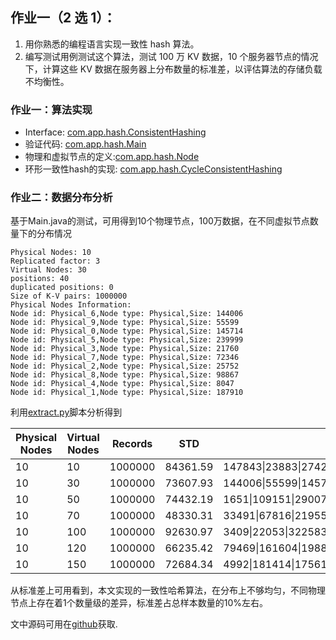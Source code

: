 

## 作业一（2 选 1）：

1. 用你熟悉的编程语言实现一致性 hash 算法。
2. 编写测试用例测试这个算法，测试 100 万 KV 数据，10 个服务器节点的情况下，计算这些 KV 数据在服务器上分布数量的标准差，以评估算法的存储负载不均衡性。



### 作业一：算法实现

- Interface: [com.app.hash.ConsistentHashing](src/main/java/com/app/hash/ConsistentHashing.java)
- 验证代码: [com.app.hash.Main](src/main/java/com/app/hash/Main.java)
- 物理和虚拟节点的定义:[com.app.hash.Node](src/main/java/com/app/hash/Node.java)
- 环形一致性hash的实现: [com.app.hash.CycleConsistentHashing](src/main/java/com/app/hash/CycleConsistentHashing.java)


### 作业二：数据分布分析

基于Main.java的测试，可用得到10个物理节点，100万数据，在不同虚拟节点数量下的分布情况

```text
Physical Nodes: 10
Replicated factor: 3
Virtual Nodes: 30
positions: 40
duplicated positions: 0
Size of K-V pairs: 1000000
Physical Nodes Information: 
Node id: Physical_6,Node type: Physical,Size: 144006
Node id: Physical_9,Node type: Physical,Size: 55599
Node id: Physical_0,Node type: Physical,Size: 145714
Node id: Physical_5,Node type: Physical,Size: 239999
Node id: Physical_3,Node type: Physical,Size: 21760
Node id: Physical_7,Node type: Physical,Size: 72346
Node id: Physical_2,Node type: Physical,Size: 25752
Node id: Physical_8,Node type: Physical,Size: 98867
Node id: Physical_4,Node type: Physical,Size: 8047
Node id: Physical_1,Node type: Physical,Size: 187910
```

利用[extract.py](extract.py)脚本分析得到

| Physical Nodes | Virtual Nodes | Records | STD      | details                                                      |
| -------------- | ------------- | ------- | -------- | ------------------------------------------------------------ |
| 10             | 10            | 1000000 | 84361.59 | 147843\|23883\|274210\|119822\|211107\|54957\|21338\|48153\|4833\|93854 |
| 10             | 30            | 1000000 | 73607.93 | 144006\|55599\|145714\|239999\|21760\|72346\|25752\|98867\|8047\|187910 |
| 10             | 50            | 1000000 | 74432.19 | 1651\|109151\|290070\|99681\|123474\|95464\|29736\|83971\|123413\|43389 |
| 10             | 70            | 1000000 | 48330.31 | 33491\|67816\|219552\|61103\|129074\|112307\|71466\|93601\|96462\|115128 |
| 10             | 100           | 1000000 | 92630.97 | 3409\|22053\|322583\|26953\|132196\|173843\|57394\|33161\|148444\|79964 |
| 10             | 120           | 1000000 | 66235.42 | 79469\|161604\|198834\|24139\|16035\|176291\|96186\|163679\|27114\|56649 |
| 10             | 150           | 1000000 | 72684.34 | 4992\|181414\|175610\|226832\|20974\|130942\|85164\|99950\|40727\|33395 |

从标准差上可用看到，本文实现的一致性哈希算法，在分布上不够均匀，不同物理节点上存在着1个数量级的差异，标准差占总样本数量的10%左右。



文中源码可用在[github](https://github.com/jackeylu/homework-consistent-hashing)获取.

